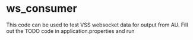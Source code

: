 # ws_consumer
This code can be used to test VSS websocket data for output from AU. 
Fill out the TODO code in application.properties and run
